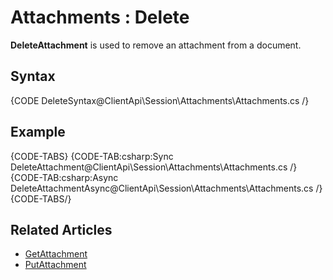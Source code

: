 # Attachments : Delete

**DeleteAttachment** is used to remove an attachment from a document.

## Syntax

{CODE DeleteSyntax@ClientApi\Session\Attachments\Attachments.cs /}

## Example

{CODE-TABS}
{CODE-TAB:csharp:Sync DeleteAttachment@ClientApi\Session\Attachments\Attachments.cs /}
{CODE-TAB:csharp:Async DeleteAttachmentAsync@ClientApi\Session\Attachments\Attachments.cs /}
{CODE-TABS/}

## Related Articles

- [GetAttachment](../../../client-api/session/attachments/get)  
- [PutAttachment](../../../client-api/session/attachments/put)  
